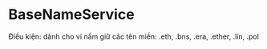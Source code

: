 # BaseNameService
Điều kiện: dành cho ví nắm giữ các tên miền: .eth, .bns, .era, .ether, .lin, .pol
